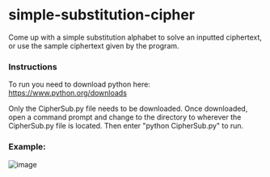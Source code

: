 # simple-substitution-cipher
Come up with a simple substitution alphabet to solve an inputted ciphertext, or use the sample ciphertext given by the program.

### Instructions 
To run you need to download python here: https://www.python.org/downloads

Only the CipherSub.py file needs to be downloaded. Once downloaded, open a command prompt and change to the directory to wherever the CipherSub.py file is located. Then enter "python CipherSub.py" to run.

### Example:



![image](https://github.com/sharktrexer/simple-substitution-cipher/assets/32965854/8de5ac0e-a22f-40bb-8665-239307e1826c)

